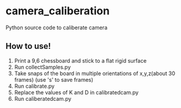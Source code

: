 # camera_caliberation
Python source code to caliberate camera

## How to use!
1. Print a 9,6 chessboard and stick to a flat rigid surface
2. Run collectSamples.py 
3. Take snaps of the board in multiple orientations of x,y,z(about 30 frames) (use 's' to save frames)
4. Run calibrate.py
5. Replace the values of K and D in calibratedcam.py
6. Run caliberatedcam.py
